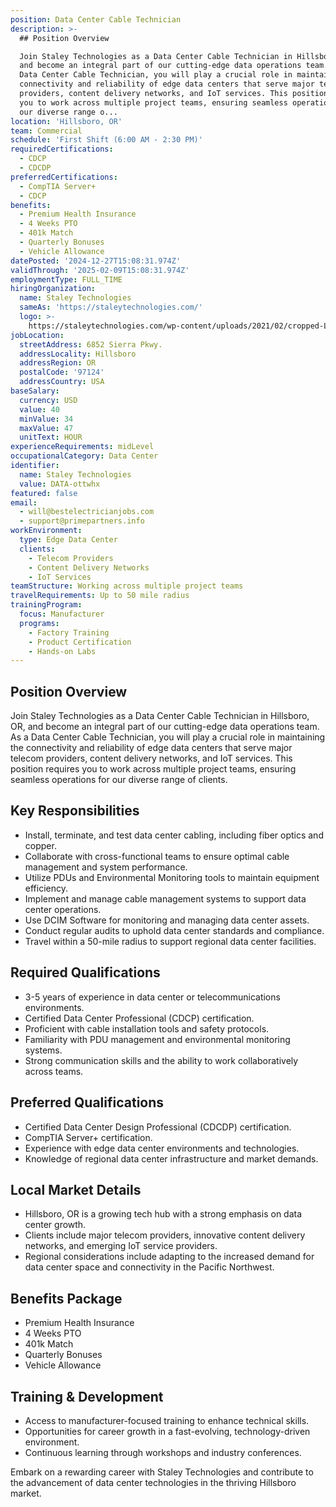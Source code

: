 ```yaml
---
position: Data Center Cable Technician
description: >-
  ## Position Overview

  Join Staley Technologies as a Data Center Cable Technician in Hillsboro, OR,
  and become an integral part of our cutting-edge data operations team. As a
  Data Center Cable Technician, you will play a crucial role in maintaining the
  connectivity and reliability of edge data centers that serve major telecom
  providers, content delivery networks, and IoT services. This position requires
  you to work across multiple project teams, ensuring seamless operations for
  our diverse range o...
location: 'Hillsboro, OR'
team: Commercial
schedule: 'First Shift (6:00 AM - 2:30 PM)'
requiredCertifications:
  - CDCP
  - CDCDP
preferredCertifications:
  - CompTIA Server+
  - CDCP
benefits:
  - Premium Health Insurance
  - 4 Weeks PTO
  - 401k Match
  - Quarterly Bonuses
  - Vehicle Allowance
datePosted: '2024-12-27T15:08:31.974Z'
validThrough: '2025-02-09T15:08:31.974Z'
employmentType: FULL_TIME
hiringOrganization:
  name: Staley Technologies
  sameAs: 'https://staleytechnologies.com/'
  logo: >-
    https://staleytechnologies.com/wp-content/uploads/2021/02/cropped-Logo_StaleyTechnologies.png
jobLocation:
  streetAddress: 6852 Sierra Pkwy.
  addressLocality: Hillsboro
  addressRegion: OR
  postalCode: '97124'
  addressCountry: USA
baseSalary:
  currency: USD
  value: 40
  minValue: 34
  maxValue: 47
  unitText: HOUR
experienceRequirements: midLevel
occupationalCategory: Data Center
identifier:
  name: Staley Technologies
  value: DATA-ottwhx
featured: false
email:
  - will@bestelectricianjobs.com
  - support@primepartners.info
workEnvironment:
  type: Edge Data Center
  clients:
    - Telecom Providers
    - Content Delivery Networks
    - IoT Services
teamStructure: Working across multiple project teams
travelRequirements: Up to 50 mile radius
trainingProgram:
  focus: Manufacturer
  programs:
    - Factory Training
    - Product Certification
    - Hands-on Labs
---
```




## Position Overview
Join Staley Technologies as a Data Center Cable Technician in Hillsboro, OR, and become an integral part of our cutting-edge data operations team. As a Data Center Cable Technician, you will play a crucial role in maintaining the connectivity and reliability of edge data centers that serve major telecom providers, content delivery networks, and IoT services. This position requires you to work across multiple project teams, ensuring seamless operations for our diverse range of clients.

## Key Responsibilities
- Install, terminate, and test data center cabling, including fiber optics and copper.
- Collaborate with cross-functional teams to ensure optimal cable management and system performance.
- Utilize PDUs and Environmental Monitoring tools to maintain equipment efficiency.
- Implement and manage cable management systems to support data center operations.
- Use DCIM Software for monitoring and managing data center assets.
- Conduct regular audits to uphold data center standards and compliance.
- Travel within a 50-mile radius to support regional data center facilities.

## Required Qualifications
- 3-5 years of experience in data center or telecommunications environments.
- Certified Data Center Professional (CDCP) certification.
- Proficient with cable installation tools and safety protocols.
- Familiarity with PDU management and environmental monitoring systems.
- Strong communication skills and the ability to work collaboratively across teams.

## Preferred Qualifications
- Certified Data Center Design Professional (CDCDP) certification.
- CompTIA Server+ certification.
- Experience with edge data center environments and technologies.
- Knowledge of regional data center infrastructure and market demands.

## Local Market Details
- Hillsboro, OR is a growing tech hub with a strong emphasis on data center growth.
- Clients include major telecom providers, innovative content delivery networks, and emerging IoT service providers.
- Regional considerations include adapting to the increased demand for data center space and connectivity in the Pacific Northwest.

## Benefits Package
- Premium Health Insurance
- 4 Weeks PTO
- 401k Match
- Quarterly Bonuses
- Vehicle Allowance

## Training & Development
- Access to manufacturer-focused training to enhance technical skills.
- Opportunities for career growth in a fast-evolving, technology-driven environment.
- Continuous learning through workshops and industry conferences.

Embark on a rewarding career with Staley Technologies and contribute to the advancement of data center technologies in the thriving Hillsboro market.
